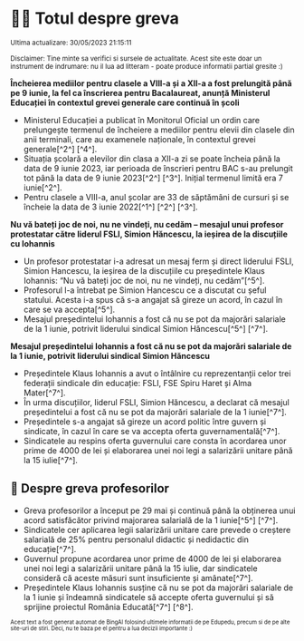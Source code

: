 # 👩‍🏫 Totul despre greva
<sub>Ultima actualizare: 30/05/2023 21:15:11</sub>

<sub>Disclaimer: Tine minte sa verifici si sursele de actualitate. Acest site este doar un instrument de indrumare: nu il lua ad litteram - poate produce informatii partial gresite :)</sub>

**Încheierea mediilor pentru clasele a VIII-a și a XII-a a fost prelungită până pe 9 iunie, la fel ca înscrierea pentru Bacalaureat, anunță Ministerul Educației în contextul grevei generale care continuă în școli**

- Ministerul Educației a publicat în Monitorul Oficial un ordin care prelungește termenul de încheiere a mediilor pentru elevii din clasele din anii terminali, care au examenele naționale, în contextul grevei generale[^2^] [^4^].
- Situația școlară a elevilor din clasa a XII-a zi se poate încheia până la data de 9 iunie 2023, iar perioada de înscrieri pentru BAC s-au prelungit tot până la data de 9 iunie 2023[^2^] [^3^]. Inițial termenul limită era 7 iunie[^2^].
- Pentru clasele a VIII-a, anul școlar are 33 de săptămâni de cursuri și se încheie la data de 3 iunie 2022[^1^] [^2^] [^3^].

**Nu vă bateți joc de noi, nu ne vindeți, nu cedăm – mesajul unui profesor protestatar către liderul FSLI, Simion Hăncescu, la ieșirea de la discuțiile cu Iohannis**

- Un profesor protestatar i-a adresat un mesaj ferm și direct liderului FSLI, Simion Hancescu, la ieșirea de la discuțiile cu președintele Klaus Iohannis: “Nu vă bateți joc de noi, nu ne vindeți, nu cedăm”[^5^].
- Profesorul l-a întrebat pe Simion Hancescu ce a discutat cu șeful statului. Acesta i-a spus că s-a angajat să gireze un acord, în cazul în care se va accepta[^5^].
- Mesajul președintelui Iohannis a fost că nu se pot da majorări salariale de la 1 iunie, potrivit liderului sindical Simion Hăncescu[^5^] [^7^].

**Mesajul președintelui Iohannis a fost că nu se pot da majorări salariale de la 1 iunie, potrivit liderului sindical Simion Hăncescu**

- Președintele Klaus Iohannis a avut o întâlnire cu reprezentanții celor trei federații sindicale din educație: FSLI, FSE Spiru Haret și Alma Mater[^7^].
- În urma discuțiilor, liderul FSLI, Simion Hăncescu, a declarat că mesajul președintelui a fost că nu se pot da majorări salariale de la 1 iunie[^7^].
- Președintele s-a angajat să gireze un acord politic între guvern și sindicate, în cazul în care se va accepta oferta guvernamentală[^7^].
- Sindicatele au respins oferta guvernului care consta în acordarea unor prime de 4000 de lei și elaborarea unei noi legi a salarizării unitare până la 15 iulie[^7^].

## 🏫 Despre greva profesorilor

- Greva profesorilor a început pe 29 mai și continuă până la obținerea unui acord satisfăcător privind majorarea salarială de la 1 iunie[^5^] [^7^].
- Sindicatele cer aplicarea legii salarizării unitare care prevede o creștere salarială de 25% pentru personalul didactic și nedidactic din educație[^7^].
- Guvernul propune acordarea unor prime de 4000 de lei și elaborarea unei noi legi a salarizării unitare până la 15 iulie, dar sindicatele consideră că aceste măsuri sunt insuficiente și amânate[^7^].
- Președintele Klaus Iohannis susține că nu se pot da majorări salariale de la 1 iunie și îndeamnă sindicatele să accepte oferta guvernului și să sprijine proiectul România Educată[^7^] [^8^].


<sub><sub>Acest text a fost generat automat de BingAI folosind ultimele informatii de pe Edupedu, precum si de pe alte site-uri de stiri. Deci, nu te baza pe el pentru a lua decizii importante :)</sub></sub>